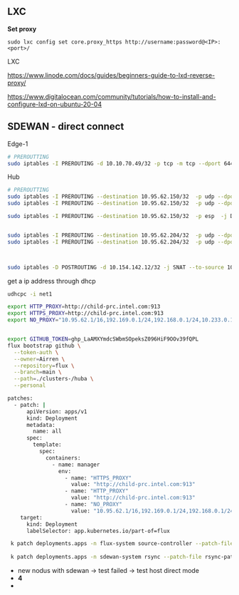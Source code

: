 









## LXC







**Set proxy**

```
sudo lxc config set core.proxy_https http://username:password@<IP>:<port>/
```





LXC

https://www.linode.com/docs/guides/beginners-guide-to-lxd-reverse-proxy/

https://www.digitalocean.com/community/tutorials/how-to-install-and-configure-lxd-on-ubuntu-20-04









## SDEWAN - direct connect



Edge-1

```sh
# PREROUTTING
sudo iptables -I PREROUTING -d 10.10.70.49/32 -p tcp -m tcp --dport 6443 -j DNAT --to-destination 10.96.0.1:443 -t nat
```



Hub

```sh
# PREROUTTING
sudo iptables -I PREROUTING --destination 10.95.62.150/32  -p udp --dport 4500 -j DNAT --to-destination 10.233.121.204:4500 -t nat
sudo iptables -I PREROUTING --destination 10.95.62.150/32  -p udp --dport 500 -j DNAT --to-destination 10.233.121.204:500 -t nat

sudo iptables -I PREROUTING --destination 10.95.62.150/32  -p esp  -j DNAT --to-destination 10.233.121.204 -t nat


sudo iptables -I PREROUTING --destination 10.95.62.204/32  -p udp --dport 4500 -j DNAT --to-destination 10.233.123.204:4500 -t nat
sudo iptables -I PREROUTING --destination 10.95.62.204/32  -p udp --dport 500 -j DNAT --to-destination 10.233.123.204:500 -t nat



sudo iptables -D POSTROUTING -d 10.154.142.12/32 -j SNAT --to-source 10.154.142.7 -t nat
```







get a ip address through dhcp

```sh
udhcpc -i net1
```





```sh
export HTTP_PROXY=http://child-prc.intel.com:913
export HTTPS_PROXY=http://child-prc.intel.com:913
export NO_PROXY="10.95.62.1/16,192.169.0.1/24,192.168.0.1/24,10.233.0.1/16"


export GITHUB_TOKEN=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
flux bootstrap github \
  --token-auth \
  --owner=Airren \
  --repository=flux \
  --branch=main \
  --path=./clusters-/huba \
  --personal
```





````sh
patches:
  - patch: |
      apiVersion: apps/v1
      kind: Deployment
      metadata:
        name: all
      spec:
        template:
          spec:
            containers:
              - name: manager
                env:
                  - name: "HTTPS_PROXY"
                    value: "http://child-prc.intel.com:913"
                  - name: "HTTP_PROXY"
                    value: "http://child-prc.intel.com:913"
                  - name: "NO_PROXY"
                    value: "10.95.62.1/16,192.169.0.1/24,192.168.0.1/24,10.233.0.1/16,localhost,10.96.0.1/24,192.168.174.0/24,172.17.0.1/24,.cluster.local.,.cluster.local,.svc"
    target:
      kind: Deployment
      labelSelector: app.kubernetes.io/part-of=flux
````



```sh
 k patch deployments.apps -n flux-system source-controller --patch-file patch.yaml
 
 k patch deployments.apps -n sdewan-system rsync --patch-file rsync-patch.yaml
```





- new nodus with sdewan -> test failed -> test host direct mode
- **4**
- 







